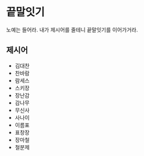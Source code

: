 # 끝말잇기
노예는 들어라. 내가 제시어를 줄테니 끝말잇기를 이어가거라.

## 제시어
- 김대찬
- 찬바람
- 람세스
- 스키장
- 장난감
- 감나무
- 무신사
- 사나이
- 이름표
- 표창장
- 장마철
- 철분제